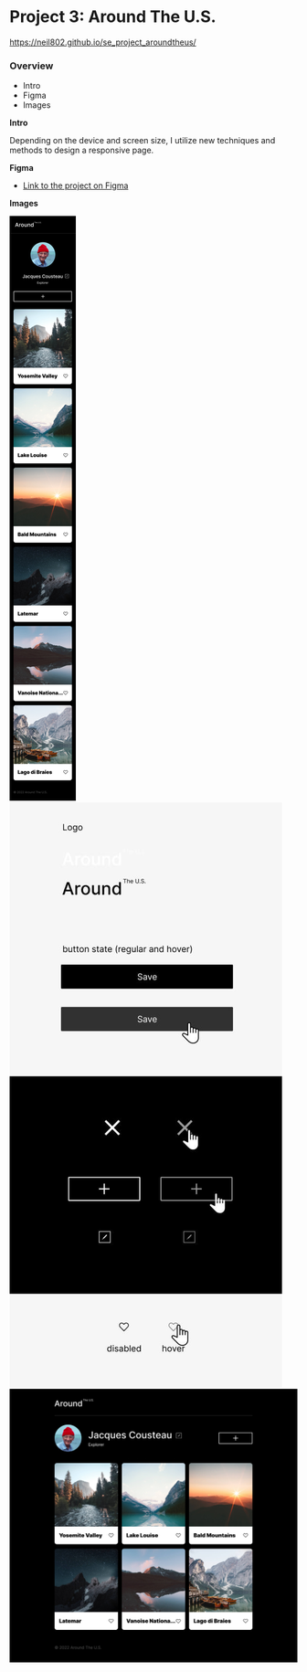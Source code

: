 # Project 3: Around The U.S.

https://neil802.github.io/se_project_aroundtheus/

### Overview

- Intro
- Figma
- Images

**Intro**

Depending on the device and screen size, I utilize new techniques and methods to design a responsive page.

**Figma**

- [Link to the project on Figma](https://www.figma.com/file/ii4xxsJ0ghevUOcssTlHZv/Sprint-3%3A-Around-the-US?node-id=0%3A1)

**Images**

![Mobile](MOBILE.jpg) ![UI](<UI KIT.jpg>) ![Main page](<MAIN PAGE.jpg>)
